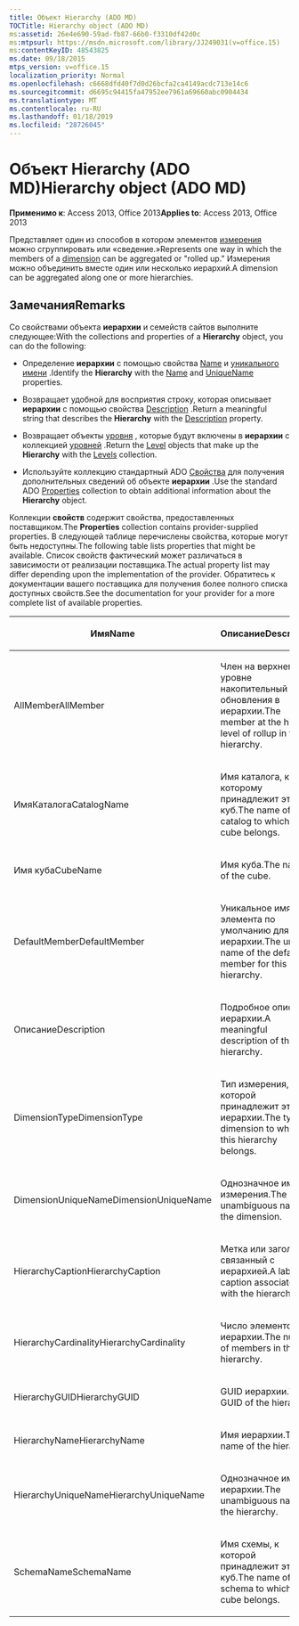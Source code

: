 ```yaml
---
title: Объект Hierarchy (ADO MD)
TOCTitle: Hierarchy object (ADO MD)
ms:assetid: 26e4e690-59ad-fb87-66b0-f3310df42d0c
ms:mtpsurl: https://msdn.microsoft.com/library/JJ249031(v=office.15)
ms:contentKeyID: 48543825
ms.date: 09/18/2015
mtps_version: v=office.15
localization_priority: Normal
ms.openlocfilehash: c6668dfd40f7d0d26bcfa2ca4149acdc713e14c6
ms.sourcegitcommit: d6695c94415fa47952ee7961a69660abc0904434
ms.translationtype: MT
ms.contentlocale: ru-RU
ms.lasthandoff: 01/18/2019
ms.locfileid: "28726045"
---
```

# <a name="hierarchy-object-ado-md"></a><span data-ttu-id="7c277-102">Объект Hierarchy (ADO MD)</span><span class="sxs-lookup"><span data-stu-id="7c277-102">Hierarchy object (ADO MD)</span></span>


<span data-ttu-id="7c277-103">**Применимо к**: Access 2013, Office 2013</span><span class="sxs-lookup"><span data-stu-id="7c277-103">**Applies to**: Access 2013, Office 2013</span></span>

<span data-ttu-id="7c277-104">Представляет один из способов в котором элементов [измерения](dimension-object-ado-md.md) можно сгруппировать или «сведение.»</span><span class="sxs-lookup"><span data-stu-id="7c277-104">Represents one way in which the members of a [dimension](dimension-object-ado-md.md) can be aggregated or "rolled up."</span></span> <span data-ttu-id="7c277-105">Измерения можно объединить вместе один или несколько иерархий.</span><span class="sxs-lookup"><span data-stu-id="7c277-105">A dimension can be aggregated along one or more hierarchies.</span></span>

## <a name="remarks"></a><span data-ttu-id="7c277-106">Замечания</span><span class="sxs-lookup"><span data-stu-id="7c277-106">Remarks</span></span>

<span data-ttu-id="7c277-107">Со свойствами объекта **иерархии** и семейств сайтов выполните следующее:</span><span class="sxs-lookup"><span data-stu-id="7c277-107">With the collections and properties of a **Hierarchy** object, you can do the following:</span></span>

  - <span data-ttu-id="7c277-108">Определение **иерархии** с помощью свойства [Name](name-property-ado-md.md) и [уникального имени](uniquename-property-ado-md.md) .</span><span class="sxs-lookup"><span data-stu-id="7c277-108">Identify the **Hierarchy** with the [Name](name-property-ado-md.md) and [UniqueName](uniquename-property-ado-md.md) properties.</span></span>

  - <span data-ttu-id="7c277-109">Возвращает удобной для восприятия строку, которая описывает **иерархии** с помощью свойства [Description](description-property-ado-md.md) .</span><span class="sxs-lookup"><span data-stu-id="7c277-109">Return a meaningful string that describes the **Hierarchy** with the [Description](description-property-ado-md.md) property.</span></span>

  - <span data-ttu-id="7c277-110">Возвращает объекты [уровня](level-object-ado-md.md) , которые будут включены в **иерархии** с коллекцией [уровней](levels-collection-ado-md.md) .</span><span class="sxs-lookup"><span data-stu-id="7c277-110">Return the [Level](level-object-ado-md.md) objects that make up the **Hierarchy** with the [Levels](levels-collection-ado-md.md) collection.</span></span>

  - <span data-ttu-id="7c277-111">Используйте коллекцию стандартный ADO [Свойства](properties-collection-ado.md) для получения дополнительных сведений об объекте **иерархии** .</span><span class="sxs-lookup"><span data-stu-id="7c277-111">Use the standard ADO [Properties](properties-collection-ado.md) collection to obtain additional information about the **Hierarchy** object.</span></span>

<span data-ttu-id="7c277-112">Коллекции **свойств** содержит свойства, предоставленных поставщиком.</span><span class="sxs-lookup"><span data-stu-id="7c277-112">The **Properties** collection contains provider-supplied properties.</span></span> <span data-ttu-id="7c277-113">В следующей таблице перечислены свойства, которые могут быть недоступны.</span><span class="sxs-lookup"><span data-stu-id="7c277-113">The following table lists properties that might be available.</span></span> <span data-ttu-id="7c277-114">Список свойств фактический может различаться в зависимости от реализации поставщика.</span><span class="sxs-lookup"><span data-stu-id="7c277-114">The actual property list may differ depending upon the implementation of the provider.</span></span> <span data-ttu-id="7c277-115">Обратитесь к документации вашего поставщика для получения более полного списка доступных свойств.</span><span class="sxs-lookup"><span data-stu-id="7c277-115">See the documentation for your provider for a more complete list of available properties.</span></span>

<table>
<colgroup>
<col style="width: 50%" />
<col style="width: 50%" />
</colgroup>
<thead>
<tr class="header">
<th><p><span data-ttu-id="7c277-116">Имя</span><span class="sxs-lookup"><span data-stu-id="7c277-116">Name</span></span></p></th>
<th><p><span data-ttu-id="7c277-117">Описание</span><span class="sxs-lookup"><span data-stu-id="7c277-117">Description</span></span></p></th>
</tr>
</thead>
<tbody>
<tr class="odd">
<td><p><span data-ttu-id="7c277-118">AllMember</span><span class="sxs-lookup"><span data-stu-id="7c277-118">AllMember</span></span></p></td>
<td><p><span data-ttu-id="7c277-119">Член на верхнем уровне накопительный пакет обновления в иерархии.</span><span class="sxs-lookup"><span data-stu-id="7c277-119">The member at the highest level of rollup in the hierarchy.</span></span></p></td>
</tr>
<tr class="even">
<td><p><span data-ttu-id="7c277-120">ИмяКаталога</span><span class="sxs-lookup"><span data-stu-id="7c277-120">CatalogName</span></span></p></td>
<td><p><span data-ttu-id="7c277-121">Имя каталога, к которому принадлежит этот куб.</span><span class="sxs-lookup"><span data-stu-id="7c277-121">The name of the catalog to which this cube belongs.</span></span></p></td>
</tr>
<tr class="odd">
<td><p><span data-ttu-id="7c277-122">Имя куба</span><span class="sxs-lookup"><span data-stu-id="7c277-122">CubeName</span></span></p></td>
<td><p><span data-ttu-id="7c277-123">Имя куба.</span><span class="sxs-lookup"><span data-stu-id="7c277-123">The name of the cube.</span></span></p></td>
</tr>
<tr class="even">
<td><p><span data-ttu-id="7c277-124">DefaultMember</span><span class="sxs-lookup"><span data-stu-id="7c277-124">DefaultMember</span></span></p></td>
<td><p><span data-ttu-id="7c277-125">Уникальное имя элемента по умолчанию для этой иерархии.</span><span class="sxs-lookup"><span data-stu-id="7c277-125">The unique name of the default member for this hierarchy.</span></span></p></td>
</tr>
<tr class="odd">
<td><p><span data-ttu-id="7c277-126">Описание</span><span class="sxs-lookup"><span data-stu-id="7c277-126">Description</span></span></p></td>
<td><p><span data-ttu-id="7c277-127">Подробное описание иерархии.</span><span class="sxs-lookup"><span data-stu-id="7c277-127">A meaningful description of the hierarchy.</span></span></p></td>
</tr>
<tr class="even">
<td><p><span data-ttu-id="7c277-128">DimensionType</span><span class="sxs-lookup"><span data-stu-id="7c277-128">DimensionType</span></span></p></td>
<td><p><span data-ttu-id="7c277-129">Тип измерения, к которой принадлежит этой иерархии.</span><span class="sxs-lookup"><span data-stu-id="7c277-129">The type of dimension to which this hierarchy belongs.</span></span></p></td>
</tr>
<tr class="odd">
<td><p><span data-ttu-id="7c277-130">DimensionUniqueName</span><span class="sxs-lookup"><span data-stu-id="7c277-130">DimensionUniqueName</span></span></p></td>
<td><p><span data-ttu-id="7c277-131">Однозначное имя измерения.</span><span class="sxs-lookup"><span data-stu-id="7c277-131">The unambiguous name of the dimension.</span></span></p></td>
</tr>
<tr class="even">
<td><p><span data-ttu-id="7c277-132">HierarchyCaption</span><span class="sxs-lookup"><span data-stu-id="7c277-132">HierarchyCaption</span></span></p></td>
<td><p><span data-ttu-id="7c277-133">Метка или заголовок, связанный с иерархией.</span><span class="sxs-lookup"><span data-stu-id="7c277-133">A label or caption associated with the hierarchy.</span></span></p></td>
</tr>
<tr class="odd">
<td><p><span data-ttu-id="7c277-134">HierarchyCardinality</span><span class="sxs-lookup"><span data-stu-id="7c277-134">HierarchyCardinality</span></span></p></td>
<td><p><span data-ttu-id="7c277-135">Число элементов в иерархии.</span><span class="sxs-lookup"><span data-stu-id="7c277-135">The number of members in the hierarchy.</span></span></p></td>
</tr>
<tr class="even">
<td><p><span data-ttu-id="7c277-136">HierarchyGUID</span><span class="sxs-lookup"><span data-stu-id="7c277-136">HierarchyGUID</span></span></p></td>
<td><p><span data-ttu-id="7c277-137">GUID иерархии.</span><span class="sxs-lookup"><span data-stu-id="7c277-137">The GUID of the hierarchy.</span></span></p></td>
</tr>
<tr class="odd">
<td><p><span data-ttu-id="7c277-138">HierarchyName</span><span class="sxs-lookup"><span data-stu-id="7c277-138">HierarchyName</span></span></p></td>
<td><p><span data-ttu-id="7c277-139">Имя иерархии.</span><span class="sxs-lookup"><span data-stu-id="7c277-139">The name of the hierarchy.</span></span></p></td>
</tr>
<tr class="even">
<td><p><span data-ttu-id="7c277-140">HierarchyUniqueName</span><span class="sxs-lookup"><span data-stu-id="7c277-140">HierarchyUniqueName</span></span></p></td>
<td><p><span data-ttu-id="7c277-141">Однозначное имя иерархии.</span><span class="sxs-lookup"><span data-stu-id="7c277-141">The unambiguous name of the hierarchy.</span></span></p></td>
</tr>
<tr class="odd">
<td><p><span data-ttu-id="7c277-142">SchemaName</span><span class="sxs-lookup"><span data-stu-id="7c277-142">SchemaName</span></span></p></td>
<td><p><span data-ttu-id="7c277-143">Имя схемы, к которой принадлежит этот куб.</span><span class="sxs-lookup"><span data-stu-id="7c277-143">The name of the schema to which this cube belongs.</span></span></p></td>
</tr>
</tbody>
</table>

